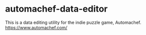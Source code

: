 # automachef-data-editor
This is a data editing utility for the indie puzzle game, Automachef. https://www.automachef.com/
